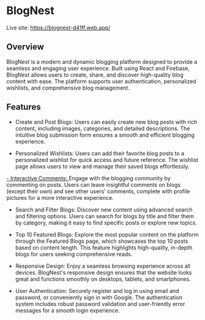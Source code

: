 # BlogNest

Live site: <https://blognest-d41ff.web.app/>

## Overview

BlogNest is a modern and dynamic blogging platform designed to provide a seamless and engaging user experience. Built using React and Firebase, BlogNest allows users to create, share, and discover high-quality blog content with ease. The platform supports user authentication, personalized wishlists, and comprehensive blog management.

## Features

- Create and Post Blogs: Users can easily create new blog posts with rich content, including images, categories, and detailed descriptions. The intuitive blog submission form ensures a smooth and efficient blogging experience.

- Personalized Wishlists: Users can add their favorite blog posts to a personalized wishlist for quick access and future reference. The wishlist page allows users to view and manage their saved blogs effortlessly.

<ins> - Interactive Comments: </ins> Engage with the blogging community by commenting on posts. Users can leave insightful comments on blogs (except their own) and see other users' comments, complete with profile pictures for a more interactive experience.

- Search and Filter Blogs: Discover new content using advanced search and filtering options. Users can search for blogs by title and filter them by category, making it easy to find specific posts or explore new topics.

- Top 10 Featured Blogs: Explore the most popular content on the platform through the Featured Blogs page, which showcases the top 10 posts based on content length. This feature highlights high-quality, in-depth blogs for users seeking comprehensive reads.

- Responsive Design: Enjoy a seamless browsing experience across all devices. BlogNest's responsive design ensures that the website looks great and functions smoothly on desktops, tablets, and smartphones.

- User Authentication: Securely register and log in using email and password, or conveniently sign in with Google. The authentication system includes robust password validation and user-friendly error messages for a smooth login experience.
